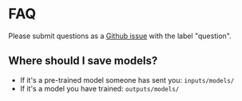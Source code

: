 # FAQ

Please submit questions as a [Github issue](https://github.com/nestauk/ds-cookiecutter/issues/new) with the label "question".


## Where should I save models?

- If it's a pre-trained model someone has sent you: `inputs/models/`
- If it's a model you have trained: `outputs/models/`
